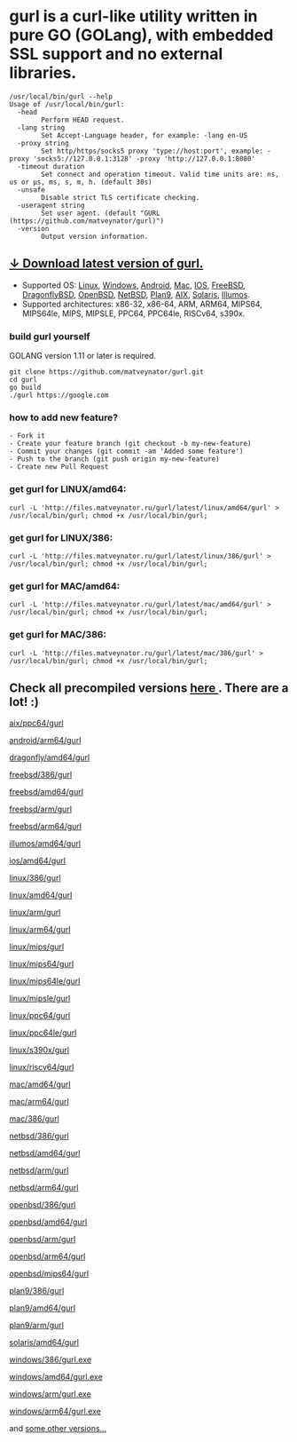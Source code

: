 # gurl is a curl-like utility written in pure GO (GOLang), with embedded SSL support and no external libraries.

```
/usr/local/bin/gurl --help
Usage of /usr/local/bin/gurl:
  -head
    	Perform HEAD request.
  -lang string
    	Set Accept-Language header, for example: -lang en-US
  -proxy string
    	Set http/https/socks5 proxy 'type://host:port', example: -proxy 'socks5://127.0.0.1:3128' -proxy 'http://127.0.0.1:8080'
  -timeout duration
    	Set connect and operation timeout. Valid time units are: ns, us or µs, ms, s, m, h. (default 30s)
  -unsafe
    	Disable strict TLS certificate checking.
  -useragent string
    	Set user agent. (default "GURL (https://github.com/matveynator/gurl)")
  -version
    	Output version information.
```

## [↓ Download latest version of gurl.](http://files.matveynator.ru/gurl/latest/) 

- Supported OS: [Linux](http://files.matveynator.ru/gurl/latest/linux), [Windows](http://files.matveynator.ru/gurl/latest/windows), [Android](http://files.matveynator.ru/gurl/latest/android), [Mac](http://files.matveynator.ru/gurl/latest/mac), [IOS](http://files.matveynator.ru/gurl/latest/ios), [FreeBSD](http://files.matveynator.ru/gurl/latest/freebsd), [DragonflyBSD](http://files.matveynator.ru/gurl/latest/dragonfly), [OpenBSD](http://files.matveynator.ru/gurl/latest/openbsd), [NetBSD](http://files.matveynator.ru/gurl/latest/netbsd), [Plan9](http://files.matveynator.ru/gurl/latest/plan9), [AIX](http://files.matveynator.ru/gurl/latest/aix), [Solaris](http://files.matveynator.ru/gurl/latest/solaris), [Illumos](http://files.matveynator.ru/gurl/latest/illumos).
- Supported architectures: x86-32, x86-64, ARM, ARM64, MIPS64, MIPS64le, MIPS, MIPSLE, PPC64, PPC64le, RISCv64, s390x. 


### build gurl yourself 
GOLANG version 1.11 or later is required.
```
git clone https://github.com/matveynator/gurl.git
cd gurl
go build
./gurl https://google.com
```

### how to add new feature?
```
- Fork it
- Create your feature branch (git checkout -b my-new-feature)
- Commit your changes (git commit -am 'Added some feature')
- Push to the branch (git push origin my-new-feature)
- Create new Pull Request
```

### get gurl for LINUX/amd64:
```
curl -L 'http://files.matveynator.ru/gurl/latest/linux/amd64/gurl' > /usr/local/bin/gurl; chmod +x /usr/local/bin/gurl;
```

### get gurl for LINUX/386:
```
curl -L 'http://files.matveynator.ru/gurl/latest/linux/386/gurl' > /usr/local/bin/gurl; chmod +x /usr/local/bin/gurl;
```

### get gurl for MAC/amd64:
```
curl -L 'http://files.matveynator.ru/gurl/latest/mac/amd64/gurl' > /usr/local/bin/gurl; chmod +x /usr/local/bin/gurl;
```

### get gurl for MAC/386:
```
curl -L 'http://files.matveynator.ru/gurl/latest/mac/386/gurl' > /usr/local/bin/gurl; chmod +x /usr/local/bin/gurl;
```

## Check all precompiled versions [ here ](http://files.matveynator.ru/gurl/latest/). There are a lot! :) 


[aix/ppc64/gurl](http://files.matveynator.ru/gurl/latest/aix/ppc64/gurl)

[android/arm64/gurl](http://files.matveynator.ru/gurl/latest/android/arm64/gurl)

[dragonfly/amd64/gurl](http://files.matveynator.ru/gurl/latest/dragonfly/amd64/gurl)

[freebsd/386/gurl](http://files.matveynator.ru/gurl/latest/freebsd/386/gurl)

[freebsd/amd64/gurl](http://files.matveynator.ru/gurl/latest/freebsd/amd64/gurl)

[freebsd/arm/gurl](http://files.matveynator.ru/gurl/latest/freebsd/arm/gurl)

[freebsd/arm64/gurl](http://files.matveynator.ru/gurl/latest/freebsd/arm64/gurl)

[illumos/amd64/gurl](http://files.matveynator.ru/gurl/latest/illumos/amd64/gurl)

[ios/amd64/gurl](http://files.matveynator.ru/gurl/latest/ios/amd64/gurl)

[linux/386/gurl](http://files.matveynator.ru/gurl/latest/linux/386/gurl)

[linux/amd64/gurl](http://files.matveynator.ru/gurl/latest/linux/amd64/gurl)

[linux/arm/gurl](http://files.matveynator.ru/gurl/latest/linux/arm/gurl)

[linux/arm64/gurl](http://files.matveynator.ru/gurl/latest/linux/arm64/gurl)

[linux/mips/gurl](http://files.matveynator.ru/gurl/latest/linux/mips/gurl)

[linux/mips64/gurl](http://files.matveynator.ru/gurl/latest/linux/mips64/gurl)

[linux/mips64le/gurl](http://files.matveynator.ru/gurl/latest/linux/mips64le/gurl)

[linux/mipsle/gurl](http://files.matveynator.ru/gurl/latest/linux/mipsle/gurl)

[linux/ppc64/gurl](http://files.matveynator.ru/gurl/latest/linux/ppc64/gurl)

[linux/ppc64le/gurl](http://files.matveynator.ru/gurl/latest/linux/ppc64le/gurl)

[linux/s390x/gurl](http://files.matveynator.ru/gurl/latest/linux/s390x/gurl)

[linux/riscv64/gurl](http://files.matveynator.ru/gurl/latest/linux/riscv64/gurl)

[mac/amd64/gurl](http://files.matveynator.ru/gurl/latest/mac/amd64/gurl)

[mac/arm64/gurl](http://files.matveynator.ru/gurl/latest/mac/arm64/gurl)

[mac/386/gurl](http://files.matveynator.ru/gurl/latest/mac/386/gurl)

[netbsd/386/gurl](http://files.matveynator.ru/gurl/latest/netbsd/386/gurl)

[netbsd/amd64/gurl](http://files.matveynator.ru/gurl/latest/netbsd/amd64/gurl)

[netbsd/arm/gurl](http://files.matveynator.ru/gurl/latest/netbsd/arm/gurl)

[netbsd/arm64/gurl](http://files.matveynator.ru/gurl/latest/netbsd/arm/gurl)

[openbsd/386/gurl](http://files.matveynator.ru/gurl/latest/openbsd/386/gurl)

[openbsd/amd64/gurl](http://files.matveynator.ru/gurl/latest/openbsd/amd64/gurl)

[openbsd/arm/gurl](http://files.matveynator.ru/gurl/latest/openbsd/arm/gurl)

[openbsd/arm64/gurl](http://files.matveynator.ru/gurl/latest/openbsd/arm64/gurl)

[openbsd/mips64/gurl](http://files.matveynator.ru/gurl/latest/openbsd/mips64/gurl)

[plan9/386/gurl](http://files.matveynator.ru/gurl/latest/plan9/386/gurl)

[plan9/amd64/gurl](http://files.matveynator.ru/gurl/latest/plan9/amd64/gurl)

[plan9/arm/gurl](http://files.matveynator.ru/gurl/latest/plan9/arm/gurl)

[solaris/amd64/gurl](http://files.matveynator.ru/gurl/latest/solaris/amd64/gurl)

[windows/386/gurl.exe](http://files.matveynator.ru/gurl/latest/windows/386/gurl.exe)

[windows/amd64/gurl.exe](http://files.matveynator.ru/gurl/latest/windows/amd64/gurl.exe)

[windows/arm/gurl.exe](http://files.matveynator.ru/gurl/latest/windows/arm/gurl.exe)

[windows/arm64/gurl.exe](http://files.matveynator.ru/gurl/latest/windows/arm64/gurl.exe)

and [some other versions...](http://files.matveynator.ru/gurl/latest/)


